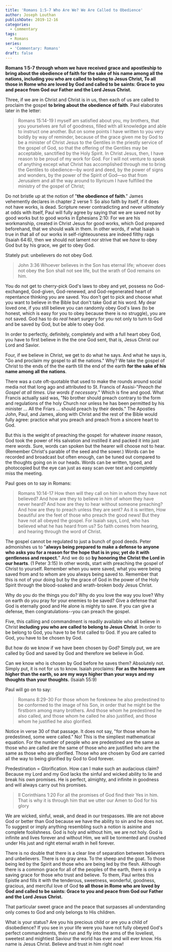 ```yaml
---
title: 'Romans 1:5-7 Who Are We? We Are Called to Obedience'
author: Joseph Louthan
publishDate: 2019-12-16
categories:
  - Commentary
tags:
  - Romans
series:
  - 'Commentary: Romans'
draft: false
---
```


**Romans 1:5-7 through whom we have received grace and apostleship to bring about the obedience of faith for the sake of his name among all the nations,  including you who are called to belong to Jesus Christ,   To all those in Rome who are loved by God and called to be saints:  Grace to you and peace from God our Father and the Lord Jesus Christ.**

Three, if we are in Christ and Christ is in us, then each of us are called to proclaim the gospel **to bring about the obedience of faith**. Paul elaborates later in the letter:

>Romans 15:14-19 I myself am satisfied about you, my brothers, that you yourselves are full of goodness, filled with all knowledge and able to instruct one another.  But on some points I have written to you very boldly by way of reminder, because of the grace given me by God  to be a minister of Christ Jesus to the Gentiles in the priestly service of the gospel of God, so that the offering of the Gentiles may be acceptable, sanctified by the Holy Spirit.  In Christ Jesus, then, I have reason to be proud of my work for God.  For I will not venture to speak of anything except what Christ has accomplished through me to bring the Gentiles to obedience—by word and deed,  by the power of signs and wonders, by the power of the Spirit of God—so that from Jerusalem and all the way around to Illyricum I have fulfilled the ministry of the gospel of Christ;

Do not bristle up at the notion of "**the obedience of faith**." James vehemently declares in chapter 2 verse 1: So also faith by itself, if it does not have works, is dead. Scripture never contradicting and never *ultimately* at odds with itself, Paul will fully agree by saying that we are saved not by good works but *to* good works in Ephesians 2:10: For we are his workmanship, created in Christ Jesus for good works, which God prepared beforehand, that we should walk in them.  In other words, if what Isaiah is true in that all of our works in self-righteousness are indeed filthy rags (Isaiah 64:6), then we should not lament nor strive that we *have* to obey God but by his grace, we *get* to obey God.

Stately put: unbelievers do not obey God.

> John 3:36 Whoever believes in the Son has eternal life; whoever does not obey the Son shall not see life, but the wrath of God remains on him. 

You do not get to cherry-pick God's laws to obey  and yet, possess no God-exchanged, God-given, God-renewed, and God-regenerated heart of repentance thinking you are saved. You don't get to pick and choose what you want to believe in the Bible but don't take God at his word. My dear loved one, if you still believe you can randomly obey God's laws (to be honest, which is easy for you to obey because there is no struggle), you are not saved. God has to do *real* heart surgery for you not only to turn to God and be saved by God, but be able to obey God.

In order to perfectly, definitely, completely and with a full heart obey God, you have to first believe in the the one God sent, that is, Jesus Christ our Lord and Savior.

Four, if we believe in Christ, we get to do what he says. And what he says is, "Go and proclaim my gospel to all the nations." Why? We take the gospel of Christ to the ends of the the earth till the end of the earth **for the sake of his name among all the nations**.

There was a cute oft-quotable that used to make the rounds around social media not that long ago and attributed to St. Francis of Assisi-"*Preach the Gospel at all times. Use words if necessary.*" Which is fine and good. What Francis actually said was, "No brother should preach contrary to the form and regulations of the holy Church nor unless he has been permitted by his minister … All the Friars … should preach by their deeds." The Apostles John, Paul, and James, along with Christ and the rest of the Bible would fully agree: practice what you preach and preach from a sincere heart to God.

But this is the weight of preaching the gospel: for whatever *insane* reason, God took the power of His salvation and instilled it and packed it into just mere *words*. Sure, words can spoken but the hearer will choose not to hear. (Remember Christ's parable of the seed and the sower.) Words can be recorded and broadcast but often enough, can be tuned out compared to the thoughts going on in our heads. Words can be written, typed, and photocopied but the eye can just as easy scan over text and completely miss the meeting.

Paul goes on to say in Romans:

>Romans 10:14-17 How then will they call on him in whom they have not believed? And how are they to believe in him of whom they have never heard? And how are they to hear without someone preaching?  And how are they to preach unless they are sent? As it is written, How beautiful are the feet of those who preach the good news!  But they have not all obeyed the gospel. For Isaiah says, Lord, who has believed what he has heard from us?  So faith comes from hearing, and hearing through the word of Christ. 

The gospel cannot be regulated to just a bunch of good deeds. Peter admonishes us to "**always being prepared to make a defense to anyone who asks you for a reason for the hope that is in you; yet do it with gentleness and respect.**" And we do so **by honoring the Christ the Lord in our hearts**. (1 Peter 3:15) In other words, start with preaching the gospel of Christ to yourself. Remember when you were saved, what you were being saved from and to whom are you always being saved to. Remember that this is not of your doing but by the grace of God in the power of the Holy Spirit through the blood-soaked and wrath-broken body Jesus Christ.

Why do you do the things you do? Why do you love the way you love? Why on earth do you pray for your enemies to be saved? Give a defense that God is eternally good and He alone is mighty to save. If you can give a defense, then congratulations--you can preach the gospel.

Five, this calliing and commandment is readily available who all believe in Christ **including you who are called to belong to Jesus Christ**. In order to be belong to God, you have to be first called to God. If you are called to God, you have to be chosen by God.

But how do we know if we have been chosen by God? Simply put, we are called by God and saved by God and therefore we believe in God.

Can we know who is chosen by God before he saves them? Absolutely not. Simply put, it is not for us to know. Isaiah proclaims: **For as the heavens are higher than the earth, so are my ways higher than your ways and my thoughts than your thoughts.** (Isaiah 55:9)

Paul will go on to say:

>Romans 8:29-30 For those whom he foreknew he also predestined to be conformed to the image of his Son, in order that he might be the firstborn among many brothers.  And those whom he predestined he also called, and those whom he called he also justified, and those whom he justified he also glorified. 

Notice in verse 30 of that passage. It does not say, "for those whom he predestined, some were called." No! This is the simpliest mathematical equation. For the number of people who are predestined are the same as those who are called are the same of those who are justified who are the same as those who are glorified. Those who are chosen by God are carried all the way to being glorified by God to God forever.

Predestination = Glorification. How can I make such an audacious claim? Because my Lord and my God lacks the sinful and wicked ability to lie and break his own promises. He is perfect, almighty, and infinite in goodness and will always carry out his promises.

>II Corinthians 1:20 For all the promises of God find their Yes in him. That is why it is through him that we utter our Amen to God for his glory

We are wicked, sinful, weak, and dead in our trespasses. We are not above God or better than God because we have the ability to sin and he does not. To suggest or imply anything resembling such a notion is asinine and complete foolishness. God is holy and without him, we are not holy. God is infinite and lives forever and without Him, we will be tormented and crushed under His just and right eternal wrath in hell forever.

There is no double that there is a clear line of separation between believers and unbelievers. There is no gray area. To the sheep and the goat. To those being led by the Spirit and those who are being led by the flesh. Although there is a common grace for all of the peoples of the earth, there is only a saving grace for those who trust and believe. To them, Paul writes this Epistle and fills it with the tenderous, sweetness, wonderful, goodness, gracious, and merciful love of God **to all those in Rome who are loved by God and called to be saints: Grace to you and peace from God our Father and the Lord Jesus Christ.**

That particular sweet grace and the peace that surpasses all understanding only comes to God and only belongs to His children.

What is your status? Are you his precious child or are you a child of disobedience? If you see in your life were you have not fully obeyed God's perfect commandments, then run and fly into the arms of the loveliest, sweetest and mightiest Saviour the world has ever and will ever know. His name is Jesus Christ. Believe and trust in him right now!